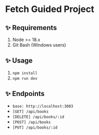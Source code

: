# Fetch Guided Project

## ✨ Requirements

1. Node >= 18.x
2. Git Bash (Windows users)

## ✨ Usage

1. `npm install`
2. `npm run dev`

## ✨ Endpoints
- `base: http://localhost:3003`
- `[GET] /api/books`
- `[DELETE] /api/books/:id`
- `[POST] /api/books`
- `[PUT] /api/books/:id`
